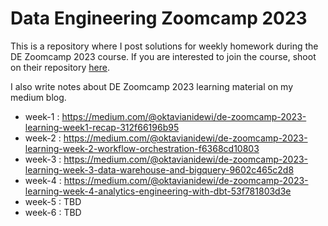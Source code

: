 # Data Engineering Zoomcamp 2023

This is a repository where I post solutions for weekly homework during the DE Zoomcamp 2023 course. If you are interested to join the course, shoot on their repository [here](https://github.com/DataTalksClub/data-engineering-zoomcamp).

I also write notes about DE Zoomcamp 2023 learning material on my medium blog. 
- week-1 : https://medium.com/@oktavianidewi/de-zoomcamp-2023-learning-week1-recap-312f66196b95
- week-2 : https://medium.com/@oktavianidewi/de-zoomcamp-2023-learning-week-2-workflow-orchestration-f6368cd10803
- week-3 : https://medium.com/@oktavianidewi/de-zoomcamp-2023-learning-week-3-data-warehouse-and-bigquery-9602c465c2d8
- week-4 : https://medium.com/@oktavianidewi/de-zoomcamp-2023-learning-week-4-analytics-engineering-with-dbt-53f781803d3e
- week-5 : TBD
- week-6 : TBD
